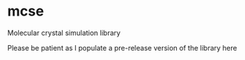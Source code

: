 # mcse
Molecular crystal simulation library


Please be patient as I populate a pre-release version of the library here
